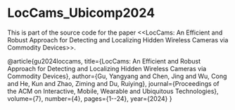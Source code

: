 # LocCams_Ubicomp2024

This is part of the source code for the paper <<LocCams: An Efficient and Robust Approach for Detecting and Localizing Hidden Wireless Cameras via Commodity Devices>>.

@article{gu2024loccams,
  title={LocCams: An Efficient and Robust Approach for Detecting and Localizing Hidden Wireless Cameras via Commodity Devices},
  author={Gu, Yangyang and Chen, Jing and Wu, Cong and He, Kun and Zhao, Ziming and Du, Ruiying},
  journal={Proceedings of the ACM on Interactive, Mobile, Wearable and Ubiquitous Technologies},
  volume={7},
  number={4},
  pages={1--24},
  year={2024}
}
